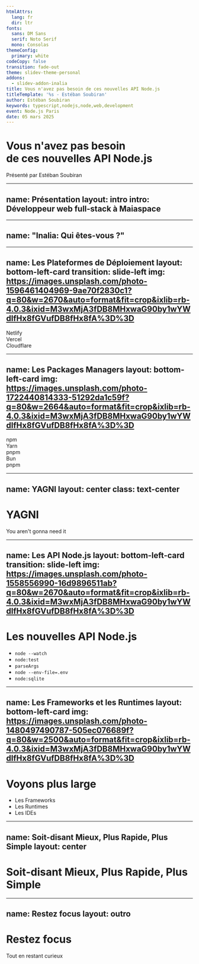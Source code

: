 ```yaml
---
htmlAttrs:
  lang: fr
  dir: ltr
fonts:
  sans: DM Sans
  serif: Noto Serif
  mono: Consolas
themeConfig:
  primary: white
codeCopy: false
transition: fade-out
theme: slidev-theme-personal
addons:
  - slidev-addon-inalia
title: Vous n'avez pas besoin de ces nouvelles API Node.js
titleTemplate: '%s - Estéban Soubiran'
author: Estéban Soubiran
keywords: typescript,nodejs,node,web,development
event: Node.js Paris
date: 05 mars 2025
---
```


# Vous n'avez pas besoin<br>de ces nouvelles API Node.js

Présenté par Estéban Soubiran

---
name: Présentation
layout: intro
intro: Développeur web full-stack à <span class="i-custom-maiaspace inline-block size-5 align-text-top"></span> Maiaspace
---

---
name: "Inalia: Qui êtes-vous ?"
---

<Inalia
  question="Qui êtes-vous ?"
  type="single_select"
  chart="bar"
  :data="[
    { label: 'Étudiant(e)', count: 3, color: '#ef4444' }, { label: 'En reconversion', count: 3, color: '#22c55e' }, { label: 'Développeur(se) débutant(e)', count: 4, color: '#0ea5e9' }, { label: 'Développeur(se) expérimenté(e)', count: 14, color: '#a855f7' }
  ]"
/>

---
name: Les Plateformes de Déploiement
layout: bottom-left-card
transition: slide-left
img: https://images.unsplash.com/photo-1596461404969-9ae70f2830c1?q=80&w=2670&auto=format&fit=crop&ixlib=rb-4.0.3&ixid=M3wxMjA3fDB8MHxwaG90by1wYWdlfHx8fGVufDB8fHx8fA%3D%3D
---

<div class="grid grid-cols-[60px_1fr] gap-8 text-4xl font-medium">
  <div v-click :class="{ 'opacity-20': $clicks > 1 }" class="col-span-2 grid grid-cols-subgrid gap-2 items-center">
    <span class="i-vscode-icons-file-type-netlify inline-block size-14"></span>
    <span>Netlify</span>
  </div>
  <div v-click :class="{ 'opacity-20': $clicks > 2 }" class="col-span-2 grid grid-cols-subgrid gap-2 items-center">
    <span class="i-vscode-icons-file-type-light-vercel dark:i-vscode-icons-file-type-vercel inline-block size-10"></span>
    <span>Vercel</span>
  </div>
  <div v-click :class="{ 'opacity-20': $clicks > 3 }" class="col-span-2 grid grid-cols-subgrid gap-2 items-center">
    <span class="i-logos-cloudflare-icon inline-block size-12"></span>
    <span>Cloudflare</span>
  </div>
</div>

---
name: Les Packages Managers
layout: bottom-left-card
img: https://images.unsplash.com/photo-1722440814333-51292da1c59f?q=80&w=2664&auto=format&fit=crop&ixlib=rb-4.0.3&ixid=M3wxMjA3fDB8MHxwaG90by1wYWdlfHx8fGVufDB8fHx8fA%3D%3D
---

<div class="w-60 grid grid-cols-[60px_1fr] gap-8 text-4xl font-medium">
  <div v-click :class="{ 'opacity-20': $clicks > 1 }" class="col-span-2 grid grid-cols-subgrid gap-2 items-center">
    <span class="i-vscode-icons-file-type-npm inline-block size-14"></span>
      npm
  </div>
  <div v-click :class="{ 'opacity-20': $clicks > 2 }"  class="col-span-2 grid grid-cols-subgrid gap-2 items-center">
    <span class="i-vscode-icons-file-type-yarn inline-block size-12"></span>
    Yarn
  </div>
  <div v-click :class="{ 'opacity-20': $clicks > 3 }" class="col-span-2 grid grid-cols-subgrid gap-2 items-center">
    <span class="i-vscode-icons-file-type-light-pnpm dark:i-vscode-icons-file-type-pnpm inline-block size-10"></span>
    pnpm
  </div>
  <div v-click :class="{ 'opacity-20': $clicks > 4 }" class="col-span-2 grid grid-cols-subgrid gap-2 items-center">
    <span class="i-vscode-icons-file-type-bun inline-block size-12"></span>
    Bun
  </div>
  <div v-click class="col-span-2 grid grid-cols-subgrid gap-2 items-center">
    <span class="i-vscode-icons-file-type-light-pnpm dark:i-vscode-icons-file-type-pnpm inline-block size-10"></span>
    pnpm
  </div>
</div>

<!--
La question qui se pose c'est pourquoi avoir réalisé cette migration ?

On m'avait promis que c'était mieux, plus rapide, plus simple, ...
mais est-ce que ça répondait à un besoin de j'avais ? Non.
-->

---
name: YAGNI
layout: center
class: text-center
---

<v-click>

<h1 class="text-6xl font-bold">
  YAGNI
</h1>

</v-click>

<v-click>

You aren't gonna need it

</v-click>

<!--
D'ailleurs, j'ai découvert qu'il y avait un mot pour définir ce concept: YAGNI.

Ne pas apprendre avant d'en avoir sincèrement besoin (et donc il faut se documenter avant de se lancer)

Finalement, c'est se mettre en mode lazy, comme le lazy loading, c'est pareil, sur les nouveautés.
-->

---
name: Les API Node.js
layout: bottom-left-card
transition: slide-left
img: https://images.unsplash.com/photo-1558556990-16d9896511ab?q=80&w=2670&auto=format&fit=crop&ixlib=rb-4.0.3&ixid=M3wxMjA3fDB8MHxwaG90by1wYWdlfHx8fGVufDB8fHx8fA%3D%3D
---

# Les nouvelles API Node.js

- `node --watch`
- `node:test`
- `parseArgs`
- `node --env-file=.env`
- `node:sqlite`

---
name: Les Frameworks et les Runtimes
layout: bottom-left-card
img: https://images.unsplash.com/photo-1480497490787-505ec076689f?q=80&w=2500&auto=format&fit=crop&ixlib=rb-4.0.3&ixid=M3wxMjA3fDB8MHxwaG90by1wYWdlfHx8fGVufDB8fHx8fA%3D%3D
---

# Voyons plus large

- Les Frameworks
- Les Runtimes
- Les IDEs

---
name: Soit-disant Mieux, Plus Rapide, Plus Simple
layout: center
---

<h1>
  Soit-disant Mieux, Plus Rapide, Plus Simple
</h1>

<!--
La réalité, c'est que la fidélité paie en programmation.
-->

---
name: Restez focus
layout: outro
---

# Restez focus

<v-click>

Tout en restant curieux

</v-click>
